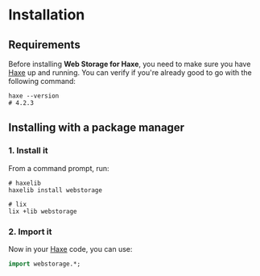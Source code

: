 # Installation

## Requirements
Before installing **Web Storage for Haxe**, you need to make sure you have [Haxe](https://haxe.org) up and running.
You can verify if you're already good to go with the following command:

```shell
haxe --version
# 4.2.3
```

## Installing with a package manager

### 1. Install it
From a command prompt, run:

```shell
# haxelib
haxelib install webstorage

# lix
lix +lib webstorage
```

### 2. Import it
Now in your [Haxe](https://haxe.org) code, you can use:

```haxe
import webstorage.*;
```
